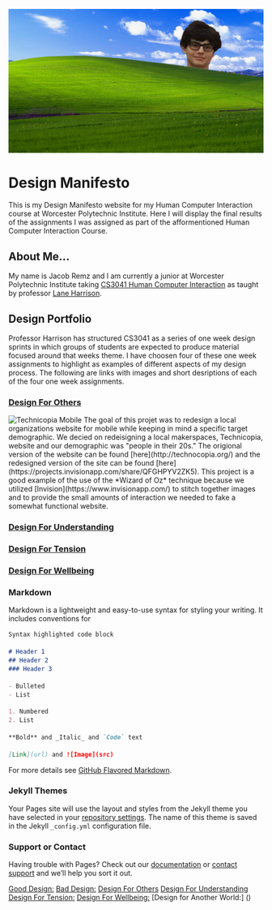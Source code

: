 ![Image](JacobHills.jpg)

# Design Manifesto
This is my Design Manifesto website for my Human Computer Interaction course at Worcester Polytechnic Institute.
Here I will display the final results of the assignments I was assigned as part of the afformentioned Human Computer Interaction Course.

## About Me...
My name is Jacob Remz and I am currently a junior at Worcester Polytechnic Institute taking [CS3041 Human Computer Interaction](https://cs3041-18d.github.io/) as taught by professor [Lane Harrison](https://web.cs.wpi.edu/~ltharrison/).

## Design Portfolio
Professor Harrison has structured CS3041 as a series of one week design sprints in which groups of students are expected to produce material focused around that weeks theme. I have choosen four of these one week assignments to highlight as examples of different aspects of my design process. The following are links with images and short desriptions of each of the four one week assignments.

### [Design For Others](https://medium.com/@john3r8amaral/design-for-others-3dfa42f7211c)

<img src="ezgif-5-38e9e15320.gif" alt="Technicopia Mobile" height="200"> 
The goal of this projet was to redesign a local organizations website for mobile while keeping in mind a specific target demographic. We decied on redeisigning a local makerspaces, Technicopia, website and our demographic was "people in their 20s." The origional version of the website can be found [here](http://technocopia.org/) and the redesigned version of the site can be found [here](https://projects.invisionapp.com/share/QFGHPYV2ZK5). This project is a good example of the use of the *Wizard of Oz* technique because we utilized [Invision](https://www.invisionapp.com/) to stitch together images and to provide the small amounts of interaction we needed to fake a somewhat functional website. 

### [Design For Understanding](https://medium.com/@mariana0pachon/religiousness-and-income-of-us-regions-327de34debbd)
### [Design For Tension](https://medium.com/@michaelbosik/design-for-tension-group-13-e49fcef641b2)
### [Design For Wellbeing](https://medium.com/@pawandodani/design-for-wellbeing-163aeea0f2ff)
 
### Markdown

Markdown is a lightweight and easy-to-use syntax for styling your writing. It includes conventions for

```markdown
Syntax highlighted code block

# Header 1
## Header 2
### Header 3

- Bulleted
- List

1. Numbered
2. List

**Bold** and _Italic_ and `Code` text

[Link](url) and ![Image](src)
```

For more details see [GitHub Flavored Markdown](https://guides.github.com/features/mastering-markdown/).

### Jekyll Themes

Your Pages site will use the layout and styles from the Jekyll theme you have selected in your [repository settings](https://github.com/jremz8902/JacobRemzHCI.github.io/settings). The name of this theme is saved in the Jekyll `_config.yml` configuration file.

### Support or Contact

Having trouble with Pages? Check out our [documentation](https://help.github.com/categories/github-pages-basics/) or [contact support](https://github.com/contact) and we’ll help you sort it out.


[Good Design:](https://medium.com/@jremz8902/good-design-d6d791588c5d)
[Bad Design:](https://medium.com/@jremz8902/bad-design-391b7267816a)
[Design For Others](https://medium.com/@john3r8amaral/design-for-others-3dfa42f7211c)
[Design For Understanding](https://medium.com/@mariana0pachon/religiousness-and-income-of-us-regions-327de34debbd)
[Design For Tension:](https://medium.com/@michaelbosik/design-for-tension-group-13-e49fcef641b2)
[Design For Wellbeing:](https://medium.com/@pawandodani/design-for-wellbeing-163aeea0f2ff)
[Design for Another World:] ()
